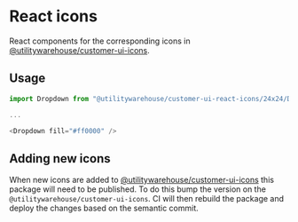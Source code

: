 # React icons

React components for the corresponding icons in [@utilitywarehouse/customer-ui-icons](../icons).

## Usage

```TypeScript
import Dropdown from "@utilitywarehouse/customer-ui-react-icons/24x24/Dropdown";

...

<Dropdown fill="#ff0000" />

```

## Adding new icons

When new icons are added to [@utilitywarehouse/customer-ui-icons](../icons) this
package will need to be published. To do this bump the version on the
`@utilitywarehouse/customer-ui-icons`. CI will then rebuild the package and
deploy the changes based on the semantic commit.
